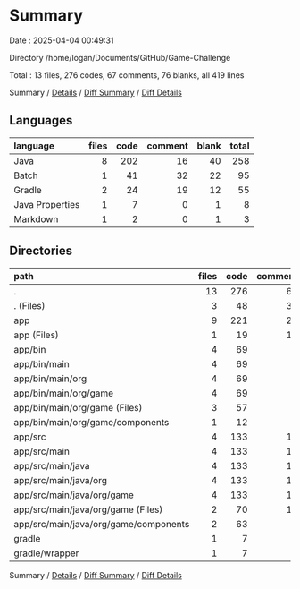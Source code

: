 # Summary

Date : 2025-04-04 00:49:31

Directory /home/logan/Documents/GitHub/Game-Challenge

Total : 13 files,  276 codes, 67 comments, 76 blanks, all 419 lines

Summary / [Details](details.md) / [Diff Summary](diff.md) / [Diff Details](diff-details.md)

## Languages
| language | files | code | comment | blank | total |
| :--- | ---: | ---: | ---: | ---: | ---: |
| Java | 8 | 202 | 16 | 40 | 258 |
| Batch | 1 | 41 | 32 | 22 | 95 |
| Gradle | 2 | 24 | 19 | 12 | 55 |
| Java Properties | 1 | 7 | 0 | 1 | 8 |
| Markdown | 1 | 2 | 0 | 1 | 3 |

## Directories
| path | files | code | comment | blank | total |
| :--- | ---: | ---: | ---: | ---: | ---: |
| . | 13 | 276 | 67 | 76 | 419 |
| . (Files) | 3 | 48 | 39 | 26 | 113 |
| app | 9 | 221 | 28 | 49 | 298 |
| app (Files) | 1 | 19 | 12 | 9 | 40 |
| app/bin | 4 | 69 | 5 | 1 | 75 |
| app/bin/main | 4 | 69 | 5 | 1 | 75 |
| app/bin/main/org | 4 | 69 | 5 | 1 | 75 |
| app/bin/main/org/game | 4 | 69 | 5 | 1 | 75 |
| app/bin/main/org/game (Files) | 3 | 57 | 5 | 1 | 63 |
| app/bin/main/org/game/components | 1 | 12 | 0 | 0 | 12 |
| app/src | 4 | 133 | 11 | 39 | 183 |
| app/src/main | 4 | 133 | 11 | 39 | 183 |
| app/src/main/java | 4 | 133 | 11 | 39 | 183 |
| app/src/main/java/org | 4 | 133 | 11 | 39 | 183 |
| app/src/main/java/org/game | 4 | 133 | 11 | 39 | 183 |
| app/src/main/java/org/game (Files) | 2 | 70 | 11 | 21 | 102 |
| app/src/main/java/org/game/components | 2 | 63 | 0 | 18 | 81 |
| gradle | 1 | 7 | 0 | 1 | 8 |
| gradle/wrapper | 1 | 7 | 0 | 1 | 8 |

Summary / [Details](details.md) / [Diff Summary](diff.md) / [Diff Details](diff-details.md)